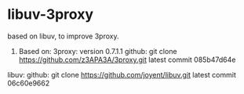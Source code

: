 libuv-3proxy
============

based on libuv, to improve 3proxy.

1. Based on:
3proxy: version 0.7.1.1
	github: git clone https://github.com/z3APA3A/3proxy.git
	latest commit 085b47d64e 

libuv:
	github: git clone https://github.com/joyent/libuv.git
	latest commit 06c60e9662 


	
	
	
	